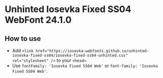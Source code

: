 # Unhinted Iosevka Fixed SS04 WebFont 24.1.0

## How to use

- Add `<link href="https://iosevka-webfonts.github.io/unhinted-iosevka-fixed-ss04/iosevka-fixed-ss04-unhinted.css" rel="stylesheet" />` to your `<head>`.
- Use `fontFamily: 'Iosevka Fixed SS04 Web'` or `font-family: 'Iosevka Fixed SS04 Web'`.
